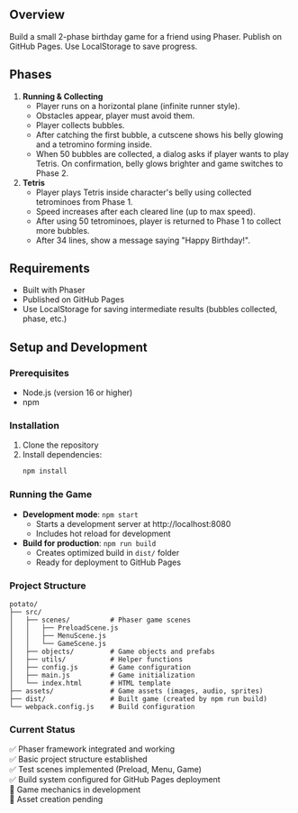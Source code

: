 ## Overview
Build a small 2-phase birthday game for a friend using Phaser. Publish on GitHub Pages. Use LocalStorage to save progress.

## Phases
1. **Running & Collecting**
    - Player runs on a horizontal plane (infinite runner style).
    - Obstacles appear, player must avoid them.
    - Player collects bubbles.
    - After catching the first bubble, a cutscene shows his belly glowing and a tetromino forming inside.
    - When 50 bubbles are collected, a dialog asks if player wants to play Tetris. On confirmation, belly glows brighter and game switches to Phase 2.
2. **Tetris**
    - Player plays Tetris inside character's belly using collected tetrominoes from Phase 1.
    - Speed increases after each cleared line (up to max speed).
    - After using 50 tetrominoes, player is returned to Phase 1 to collect more bubbles.
    - After 34 lines, show a message saying "Happy Birthday!".

## Requirements
- Built with Phaser
- Published on GitHub Pages
- Use LocalStorage for saving intermediate results (bubbles collected, phase, etc.)

## Setup and Development

### Prerequisites
- Node.js (version 16 or higher)
- npm

### Installation
1. Clone the repository
2. Install dependencies:
   ```bash
   npm install
   ```

### Running the Game
- **Development mode**: `npm start`
  - Starts a development server at http://localhost:8080
  - Includes hot reload for development
- **Build for production**: `npm run build`
  - Creates optimized build in `dist/` folder
  - Ready for deployment to GitHub Pages

### Project Structure
```
potato/
├── src/
│   ├── scenes/          # Phaser game scenes
│   │   ├── PreloadScene.js
│   │   ├── MenuScene.js
│   │   └── GameScene.js
│   ├── objects/         # Game objects and prefabs
│   ├── utils/           # Helper functions
│   ├── config.js        # Game configuration
│   ├── main.js          # Game initialization
│   └── index.html       # HTML template
├── assets/              # Game assets (images, audio, sprites)
├── dist/                # Built game (created by npm run build)
└── webpack.config.js    # Build configuration
```

### Current Status
✅ Phaser framework integrated and working  
✅ Basic project structure established  
✅ Test scenes implemented (Preload, Menu, Game)  
✅ Build system configured for GitHub Pages deployment  
🚧 Game mechanics in development  
🚧 Asset creation pending  
